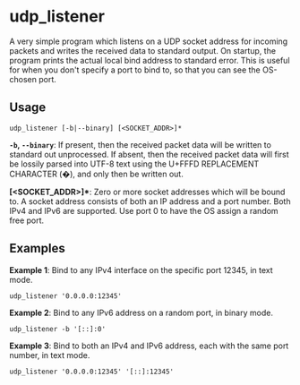 # udp_listener

A very simple program which listens on a UDP socket address for incoming packets and
writes the received data to standard output. On startup, the program prints the actual
local bind address to standard error. This is useful for when you don't specify a port to
bind to, so that you can see the OS-chosen port.

## Usage

`udp_listener [-b|--binary] [<SOCKET_ADDR>]*`

**`-b`, `--binary`**: If present, then the received packet data will be written to standard
out unprocessed. If absent, then the received packet data will first be lossily parsed into
UTF-8 text using the U+FFFD REPLACEMENT CHARACTER (�), and only then be written out.

**[<SOCKET_ADDR>]\***: Zero or more socket addresses which will be bound to. A socket address
consists of both an IP address and a port number. Both IPv4 and IPv6 are supported. Use port
0 to have the OS assign a random free port.

## Examples

**Example 1**: Bind to any IPv4 interface on the specific port 12345, in text mode.

```udp_listener '0.0.0.0:12345'```

**Example 2**: Bind to any IPv6 address on a random port, in binary mode.

```udp_listener -b '[::]:0'```

**Example 3**: Bind to both an IPv4 and IPv6 address, each with the same port number, in text mode.

```udp_listener '0.0.0.0:12345' '[::]:12345'```